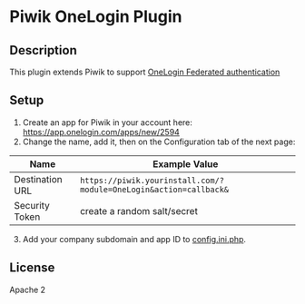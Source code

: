 # Piwik OneLogin Plugin

## Description

This plugin extends Piwik to support [OneLogin Federated authentication](https://app.onelogin.com/apps/new/2594)

## Setup

1. Create an app for Piwik in your account here: https://app.onelogin.com/apps/new/2594
2. Change the name, add it, then on the Configuration tab of the next page:

| Name | Example Value |
|---|---|
| Destination URL | `https://piwik.yourinstall.com/?module=OneLogin&action=callback&` |
| Security Token  | create a random salt/secret |

3. Add your company subdomain and app ID to [config.ini.php](example.ini).

## License

Apache 2
